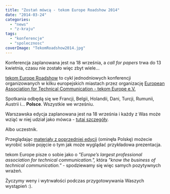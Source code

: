 ```yaml
---
title: "Zostań mówcą - tekom Europe Roadshow 2014"
date: "2014-03-24"
categories:
  - "news"
  - "z-kraju"
tags:
  - "konferencje"
  - "spolecznosc"
coverImage: "TekomRoadshow2014.jpg"
---
```


Konferencja zaplanowana jest na 18 września, a _call for papers_ trwa do 13 kwietnia, czasu nie zostało więc zbyt wiele...

[tekom Europe Roadshow](http://conferences.tekom.de/tekom-europe-roadshow/home/about/) to cykl jednodniowych konferencji organizowanych w kilku europejskich miastach przez organizację [European Association for Technical Communication - tekom Europe e.V.](http://www.technical-communication.org/)

Spotkania odbędą się we Francji, Belgii, Holandii, Dani, Turcji, Rumunii, Austrii i... **Polsce**. Wszystkie we wrześniu.

Warszawska edycja zaplanowana jest na 18 września i każdy z Was może wziąć w niej udział jako mówca - [tutaj szczegóły](http://conferences.tekom.de/tekom-europe-roadshow/about/call-for-papers/).

Albo uczestnik.

Przeglądając [materiały z poprzedniej edycji](http://conferences.tekom.de/tekom-europe-roadshow/past-roadshow/downloads-from-2013/) (ominęła Polskę) możecie wyrobić sobie pojęcie o tym jak może wyglądać przykładowa prezentacja.

tekom Europe pisze o sobie jako o _"Europe’s largest professional association for technical communication.",_ która *"know the business of technical communication."* - spodziewamy się więc samych pozytywnych wrażeń.

Życzymy weny i wytrwałości podczas przygotowywania Waszych wystąpień :).
